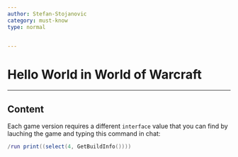 ```yaml
---
author: Stefan-Stojanovic
category: must-know
type: normal


---
```


# Hello World in World of Warcraft

---
## Content

Each game version requires a different `interface` value that you can find by lauching the game and typing this command in chat:

```lua
/run print((select(4, GetBuildInfo())))
```
